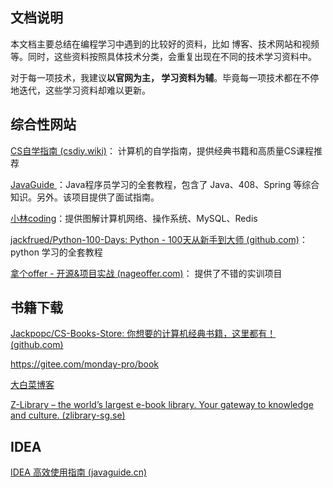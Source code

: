 ## 文档说明

本文档主要总结在编程学习中遇到的比较好的资料，比如 博客、技术网站和视频等。同时，这些资料按照具体技术分类，会重复出现在不同的技术学习资料中。

对于每一项技术，我建议**以官网为主， 学习资料为辅**。毕竟每一项技术都在不停地迭代，这些学习资料却难以更新。



## 综合性网站

[ CS自学指南 (csdiy.wiki)](https://csdiy.wiki/使用指南/)： 计算机的自学指南，提供经典书籍和高质量CS课程推荐

[JavaGuide ](https://javaguide.cn/open-source-project/)：Java程序员学习的全套教程，包含了 Java、408、Spring 等综合知识。另外。该项目提供了面试指南。

[小林coding](https://xiaolincoding.com/)：提供图解计算机网络、操作系统、MySQL、Redis

[jackfrued/Python-100-Days: Python - 100天从新手到大师 (github.com)](https://github.com/jackfrued/Python-100-Days)： python 学习的全套教程

[拿个offer - 开源&项目实战 (nageoffer.com)](https://nageoffer.com/)： 提供了不错的实训项目



## 书籍下载

[Jackpopc/CS-Books-Store: 你想要的计算机经典书籍，这里都有！ (github.com)](https://github.com/Jackpopc/CS-Books-Store)

https://gitee.com/monday-pro/book

[大白菜博客](https://cmsblogs.cn/4668.html)

[Z-Library – the world’s largest e-book library. Your gateway to knowledge and culture. (zlibrary-sg.se)](https://zlibrary-sg.se/)





## IDEA

[ IDEA 高效使用指南 (javaguide.cn)](https://idea.javaguide.cn/)
